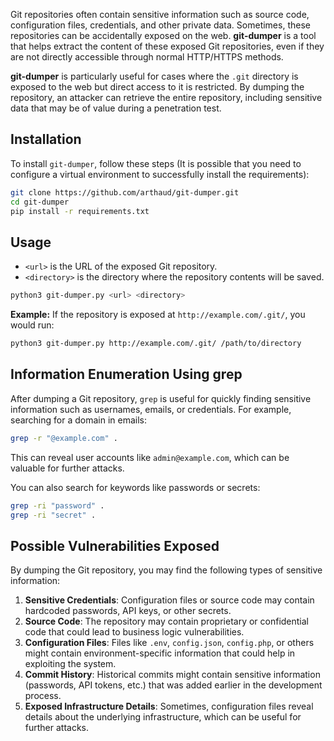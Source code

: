 Git repositories often contain sensitive information such as source code, configuration files, credentials, and other private data. Sometimes, these repositories can be accidentally exposed on the web. **git-dumper** is a tool that helps extract the content of these exposed Git repositories, even if they are not directly accessible through normal HTTP/HTTPS methods.

**git-dumper** is particularly useful for cases where the `.git` directory is exposed to the web but direct access to it is restricted. By dumping the repository, an attacker can retrieve the entire repository, including sensitive data that may be of value during a penetration test.

## Installation

To install `git-dumper`, follow these steps (It is possible that you need to configure a virtual environment to successfully install the requirements):

```bash
git clone https://github.com/arthaud/git-dumper.git
cd git-dumper
pip install -r requirements.txt
```

## Usage
- `<url>` is the URL of the exposed Git repository.
- `<directory>` is the directory where the repository contents will be saved.
```bash
python3 git-dumper.py <url> <directory>
```

**Example:** If the repository is exposed at `http://example.com/.git/`, you would run:
```bash
python3 git-dumper.py http://example.com/.git/ /path/to/directory
```

## Information Enumeration Using grep

After dumping a Git repository, `grep` is useful for quickly finding sensitive information such as usernames, emails, or credentials. For example, searching for a domain in emails:

```bash
grep -r "@example.com" .
```

This can reveal user accounts like `admin@example.com`, which can be valuable for further attacks.

You can also search for keywords like passwords or secrets:

```bash
grep -ri "password" .
grep -ri "secret" .
```


## Possible Vulnerabilities Exposed

By dumping the Git repository, you may find the following types of sensitive information:

1. **Sensitive Credentials**: Configuration files or source code may contain hardcoded passwords, API keys, or other secrets.
2. **Source Code**: The repository may contain proprietary or confidential code that could lead to business logic vulnerabilities.
3. **Configuration Files**: Files like `.env`, `config.json`, `config.php`, or others might contain environment-specific information that could help in exploiting the system.
4. **Commit History**: Historical commits might contain sensitive information (passwords, API tokens, etc.) that was added earlier in the development process.
5. **Exposed Infrastructure Details**: Sometimes, configuration files reveal details about the underlying infrastructure, which can be useful for further attacks.